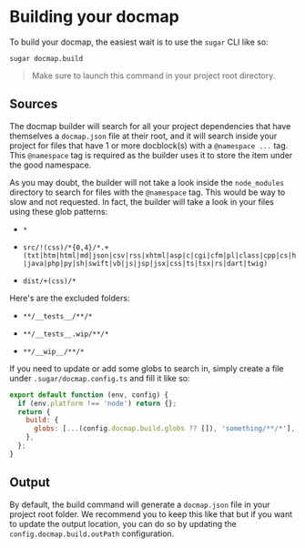 <!-- This file has been generated using
     the "@coffeekraken/s-markdown-builder" package.
     !!! Do not edit it directly... -->


<!-- body -->

<!--
/**
* @name            Build
* @namespace       doc.docmap
* @type            Markdown
* @platform        md
* @status          stable
* @menu            Documentation / Docmap           /doc/docmap/build
*
* @since           2.0.0
* @author    Olivier Bossel <olivier.bossel@gmail.com> (https://coffeekraken.io)
*/
-->

# Building your docmap

To build your docmap, the easiest wait is to use the `sugar` CLI like so:

```shell
sugar docmap.build

```

> Make sure to launch this command in your project root directory.

## Sources

The docmap builder will search for all your project dependencies that have themselves a `docmap.json` file at their root, and it will search inside your project for files that have 1 or more docblock(s) with a `@namespace ...` tag.
This `@namespace` tag is required as the builder uses it to store the item under the good namespace.

As you may doubt, the builder will not take a look inside the `node_modules` directory to search for files with the `@namespace` tag. This would be way to slow and not requested. In fact, the builder will take a look in your files using these glob patterns:


- `*`
  
- `src/!(css)/*{0,4}/*.+(txt|htm|html|md|json|csv|rss|xhtml|asp|c|cgi|cfm|pl|class|cpp|cs|h|java|php|py|sh|swift|vb|js|jsp|jsx|css|ts|tsx|rs|dart|twig)`
  
- `dist/+(css)/*`
  
Here's are the excluded folders:


- `**/__tests__/**/*`
  
- `**/__tests__.wip/**/*`
  
- `**/__wip__/**/*`
  
If you need to update or add some globs to search in, simply create a file under `.sugar/docmap.config.ts` and fill it like so:

```js
export default function (env, config) {
  if (env.platform !== 'node') return {};
  return {
    build: {
      globs: [...(config.docmap.build.globs ?? []), 'something/**/*'],
    },
  };
}

```

## Output

By default, the build command will generate a `docmap.json` file in your project root folder. We recommend you to keep this like that but if you want to update the output location, you can do so by updating the `config.docmap.build.outPath` configuration.

